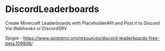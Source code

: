 # DiscordLeaderboards
Create Minecraft Leaderboards with PlaceholderAPI and Post it  to Discord Via Webhooks or DiscordSRV

Spigot - https://www.spigotmc.org/resources/discord-leaderboards-free-beta.109908/

